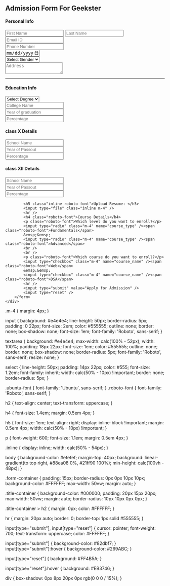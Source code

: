 <!DOCTYPE html>
<html lang="en">
<head>
    <meta charset="UTF-8">
    <meta http-equiv="X-UA-Compatible" content="IE=edge">
    <meta name="viewport" content="width=device-width, initial-scale=1.0">
    <title>Document</title>
    <link rel="stylesheet" href="assignment.css" />
</head>
<body>
    <div class="title-container">
        <h2 class="ubuntu-font">Admission Form For Geekster</h2>
    </div>
    <div class="form-container">
        <form>
            <h4 class="roboto-font">Personal Info</h4>
            <input type="text" class="inline m-4" name="f_name" placeholder="First Name" autocomplete="off" required/>
            <input type="text" class="inline m-4" name="l_name" placeholder="Last Name" autocomplete="off"/>
            <br />
            <input type="email" class="inline m-4" name="mail" placeholder="Email ID" autocomplete="off" required/>
            <br />
            <input type="tel" class="inline m-4" name="phone" placeholder="Phone Number" autocomplete="off" required pattern="[0-9]{4}-[0-9]{3}-[0-9]{3}" title="Please enter in the format 1111-111-111"/>
            <br />
            <input class="inline m-4" type="date" name="date_of_birth" max="2022-01-01" />
            <br />
            <select class="inline m-4" name="gender">
                <option selected disabled>Select Gender</option>
                <option>Male</option>
                <option>Female</option>
                <option>Other</option>
            </select>
            <br />
            <textarea name="address" placeholder="Address" class="m-4"></textarea>
            <hr />
            <h4 class="roboto-font">Education Info</h4>
            <select name="degree" class="inline m-4">
                <option selected disabled>Select Degree</option>
                <optgroup label="Bachelors">
                    <option>B. Tech</option>
                    <option>B.E.</option>
                    <option>B. Sc.</option>
                </optgroup>
                <optgroup label="Masters">
                    <option>M. Tech</option>
                    <option>M.E.</option>
                    <option>M. Sc.</option>
                </optgroup>
            </select>
            <br />
            <input type="text" name="college" class="inline m-4" placeholder="College Name" />
            <br />
            <input type="text" name="graduation_year" class="inline m-4" placeholder="Year of graduation" min="2010" max="2022" />
            <br />
            <input type="text" name="percentage" class="inline m-4" placeholder="Percentage" min="0" max="100" step="0.1" />
            <br />
            <h4 class="roboto-font">class X Details</h4>
            <input type="text" name="classX_BOARD" class="inline m-4" placeholder="School Name" />
            <br />
            <input type="text" name="classXPassout_year" class="inline m-4" placeholder="Year of Passout" min="2010" max="2018" />
            <br />
            <input type="text" name="percentage" class="inline m-4" placeholder="Percentage" min="0" max="100" step="0.1" />
            <br />
            <h4 class="roboto-font">class XII Details</h4>
            <input type="text" name="classXII_BOARD" class="inline m-4" placeholder="School Name" />
            <br />
            <input type="text" name="classXIIPassout_year" class="inline m-4" placeholder="Year of Passout" min="2010" max="2018" />
            <br />
            <input type="text" name="percentage" class="inline m-4" placeholder="Percentage" min="0" max="100" step="0.1" />
            <br />




            <h5 class="inline roboto-font">Upload Resume: </h5>
            <input type="file" class="inline m-4" />
            <hr />
            <h4 class="roboto-font">Course Details</h4>
            <p class="roboto-font">Which level do you want to enroll?</p>
            <input type="radio" class="m-4" name="course_type" /><span class="roboto-font">Fundamentals</span>
            &emsp;&emsp;
            <input type="radio" class="m-4" name="course_type" /><span class="roboto-font">Advanced</span>
            <br />
            <br />
            <p class="roboto-font">Which course do you want to enroll?</p>
            <input type="checkbox" class="m-4" name="course_name" /><span class="roboto-font">Web</span>
            &emsp;&emsp;
            <input type="checkbox" class="m-4" name="course_name" /><span class="roboto-font">DSA</span>
            <hr />
            <input type="submit" value="Apply for Admission" />
            <input type="reset" />
        </form>
    </div>
</body>
  .m-4 {
    margin: 4px;
}

input {
    background: #e4e4e4;
    line-height: 50px;
    border-radius: 5px;
    padding: 0 22px;
    font-size: 2em;
    color: #555555;
    outline: none;
    border: none;
    box-shadow: none;
    font-size: 1em;
    font-family: 'Roboto', sans-serif;
}

textarea {
    background: #e4e4e4;
    max-width: calc(100% - 52px);
    width: 100%;
    padding: 18px 22px;
    font-size: 1em;
    color: #555555;
    outline: none;
    border: none;
    box-shadow: none;
    border-radius: 5px;
    font-family: 'Roboto', sans-serif;
    resize: none;
}

select {
    line-height: 50px;
    padding: 14px 22px;
    color: #555;
    font-size: 1.2em;
    font-family: inherit;
    width: calc(50% - 10px) !important;
    border: none;
    border-radius: 5px;
}

.ubuntu-font {
    font-family: 'Ubuntu', sans-serif;
}
.roboto-font {
    font-family: 'Roboto', sans-serif;
}

h2 {
    text-align: center;
    text-transform: uppercase;
}

h4 {
    font-size: 1.4em;
    margin: 0.5em 4px;
}

h5 {
    font-size: 1em;
    text-align: right;
    display: inline-block !important;
    margin: 0.5em 4px;
    width: calc(50% - 10px) !important;
}

p {
    font-weight: 600;
    font-size: 1.1em;
    margin: 0.5em 4px;
}

.inline {
    display: inline;
    width: calc(50% - 54px);
}

body {
    background-color: #efefef;
    margin-top: 40px;
    background: linear-gradient(to top right, #88ea08 0%, #21ff90 100%);
    min-height: calc(100vh - 48px);
}

.form-container {
    padding: 15px;
    border-radius: 0px 0px 10px 10px;
    background-color: #FFFFFF;
    max-width: 50vw;
    margin: auto;
}

.title-container {
    background-color: #000000;
    padding: 20px 15px 20px;
    max-width: 50vw;
    margin: auto;
    border-radius: 10px 10px 0px 0px;
}

.title-container > h2 {
    margin: 0px;
    color: #FFFFFF;
}

hr {
    margin: 20px auto;
    border: 0; 
    border-top: 1px solid #555555;
}

input[type="submit"], input[type="reset"] {
    cursor: pointer;
    font-weight: 700;
    text-transform: uppercase;
    color: #FFFFFF;
}

input[type="submit"] {
    background-color: #82dbf7;
}
input[type="submit"]:hover {
    background-color: #269ABC;
}

input[type="reset"] {
    background: #FF4B5A;
}

input[type="reset"]:hover {
    background: #EB3746;
}

div {
    box-shadow: 0px 8px 20px 0px rgb(0 0 0 / 15%);
}
</html>
